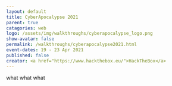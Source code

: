 ```yaml
---
layout: default
title: CyberApocalypse 2021
parent: true
catagories: web
logo: /assets/img/walkthroughs/cyberapocalypse_logo.png
show-avatar: false
permalink: /walkthroughs/cyberapocalypse2021.html
event-dates: 19 - 23 Apr 2021
published: false
creator: <a href="https://www.hackthebox.eu/">HackTheBox</a>
---
```


what what what
